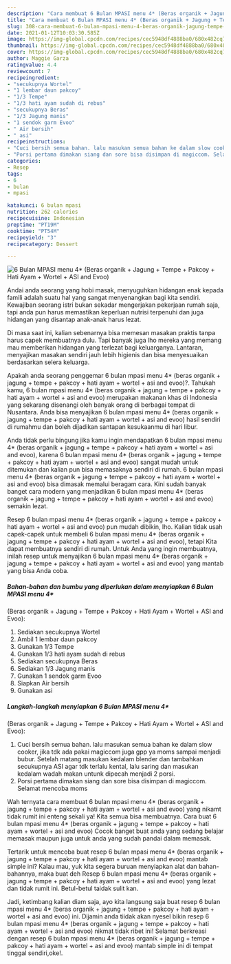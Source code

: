 ```yaml
---
description: "Cara membuat 6 Bulan MPASI menu 4* (Beras organik + Jagung + Tempe + Pakcoy + Hati Ayam + Wortel + ASI and Evoo) yang enak dan Mudah Dibuat"
title: "Cara membuat 6 Bulan MPASI menu 4* (Beras organik + Jagung + Tempe + Pakcoy + Hati Ayam + Wortel + ASI and Evoo) yang enak dan Mudah Dibuat"
slug: 308-cara-membuat-6-bulan-mpasi-menu-4-beras-organik-jagung-tempe-pakcoy-hati-ayam-wortel-asi-and-evoo-yang-enak-dan-mudah-dibuat
date: 2021-01-12T10:03:30.585Z
image: https://img-global.cpcdn.com/recipes/cec5948df4888ba0/680x482cq70/6-bulan-mpasi-menu-4-beras-organik-jagung-tempe-pakcoy-hati-ayam-wortel-asi-and-evoo-foto-resep-utama.jpg
thumbnail: https://img-global.cpcdn.com/recipes/cec5948df4888ba0/680x482cq70/6-bulan-mpasi-menu-4-beras-organik-jagung-tempe-pakcoy-hati-ayam-wortel-asi-and-evoo-foto-resep-utama.jpg
cover: https://img-global.cpcdn.com/recipes/cec5948df4888ba0/680x482cq70/6-bulan-mpasi-menu-4-beras-organik-jagung-tempe-pakcoy-hati-ayam-wortel-asi-and-evoo-foto-resep-utama.jpg
author: Maggie Garza
ratingvalue: 4.4
reviewcount: 7
recipeingredient:
- "secukupnya Wortel"
- "1 lembar daun pakcoy"
- "1/3 Tempe"
- "1/3 hati ayam sudah di rebus"
- "secukupnya Beras"
- "1/3 Jagung manis"
- "1 sendok garm Evoo"
- " Air bersih"
- " asi"
recipeinstructions:
- "Cuci bersih semua bahan. lalu masukan semua bahan ke dalam slow cooker, jika tdk ada pakai magiccom juga gpp ya moms sampai menjadi bubur. Setelah matang masukan kedalam blender dan tambahkan secukupnya ASI agar tdk terlalu kental, lalu saring dan masukan kedalam wadah makan untunk dipecah menjadi 2 porsi."
- "Porsi pertama dimakan siang dan sore bisa disimpan di magiccom. Selamat mencoba moms"
categories:
- Resep
tags:
- 6
- bulan
- mpasi

katakunci: 6 bulan mpasi 
nutrition: 262 calories
recipecuisine: Indonesian
preptime: "PT19M"
cooktime: "PT54M"
recipeyield: "3"
recipecategory: Dessert

---
```



![6 Bulan MPASI menu 4*
(Beras organik + Jagung + Tempe + Pakcoy + Hati Ayam + Wortel + ASI and Evoo)](https://img-global.cpcdn.com/recipes/cec5948df4888ba0/680x482cq70/6-bulan-mpasi-menu-4-beras-organik-jagung-tempe-pakcoy-hati-ayam-wortel-asi-and-evoo-foto-resep-utama.jpg)

Andai anda seorang yang hobi masak, menyuguhkan hidangan enak kepada famili adalah suatu hal yang sangat menyenangkan bagi kita sendiri. Kewajiban seorang istri bukan sekadar mengerjakan pekerjaan rumah saja, tapi anda pun harus memastikan keperluan nutrisi terpenuhi dan juga hidangan yang disantap anak-anak harus lezat.

Di masa  saat ini, kalian sebenarnya bisa memesan masakan praktis tanpa harus capek membuatnya dulu. Tapi banyak juga lho mereka yang memang mau memberikan hidangan yang terlezat bagi keluarganya. Lantaran, menyajikan masakan sendiri jauh lebih higienis dan bisa menyesuaikan berdasarkan selera keluarga. 



Apakah anda seorang penggemar 6 bulan mpasi menu 4*
(beras organik + jagung + tempe + pakcoy + hati ayam + wortel + asi and evoo)?. Tahukah kamu, 6 bulan mpasi menu 4*
(beras organik + jagung + tempe + pakcoy + hati ayam + wortel + asi and evoo) merupakan makanan khas di Indonesia yang sekarang disenangi oleh banyak orang di berbagai tempat di Nusantara. Anda bisa menyajikan 6 bulan mpasi menu 4*
(beras organik + jagung + tempe + pakcoy + hati ayam + wortel + asi and evoo) hasil sendiri di rumahmu dan boleh dijadikan santapan kesukaanmu di hari libur.

Anda tidak perlu bingung jika kamu ingin mendapatkan 6 bulan mpasi menu 4*
(beras organik + jagung + tempe + pakcoy + hati ayam + wortel + asi and evoo), karena 6 bulan mpasi menu 4*
(beras organik + jagung + tempe + pakcoy + hati ayam + wortel + asi and evoo) sangat mudah untuk ditemukan dan kalian pun bisa memasaknya sendiri di rumah. 6 bulan mpasi menu 4*
(beras organik + jagung + tempe + pakcoy + hati ayam + wortel + asi and evoo) bisa dimasak memalui beragam cara. Kini sudah banyak banget cara modern yang menjadikan 6 bulan mpasi menu 4*
(beras organik + jagung + tempe + pakcoy + hati ayam + wortel + asi and evoo) semakin lezat.

Resep 6 bulan mpasi menu 4*
(beras organik + jagung + tempe + pakcoy + hati ayam + wortel + asi and evoo) pun mudah dibikin, lho. Kalian tidak usah capek-capek untuk membeli 6 bulan mpasi menu 4*
(beras organik + jagung + tempe + pakcoy + hati ayam + wortel + asi and evoo), tetapi Kita dapat membuatnya sendiri di rumah. Untuk Anda yang ingin membuatnya, inilah resep untuk menyajikan 6 bulan mpasi menu 4*
(beras organik + jagung + tempe + pakcoy + hati ayam + wortel + asi and evoo) yang mantab yang bisa Anda coba.

<!--inarticleads1-->

##### Bahan-bahan dan bumbu yang diperlukan dalam menyiapkan 6 Bulan MPASI menu 4*
(Beras organik + Jagung + Tempe + Pakcoy + Hati Ayam + Wortel + ASI and Evoo):

1. Sediakan secukupnya Wortel
1. Ambil 1 lembar daun pakcoy
1. Gunakan 1/3 Tempe
1. Gunakan 1/3 hati ayam sudah di rebus
1. Sediakan secukupnya Beras
1. Sediakan 1/3 Jagung manis
1. Gunakan 1 sendok garm Evoo
1. Siapkan  Air bersih
1. Gunakan  asi




<!--inarticleads2-->

##### Langkah-langkah menyiapkan 6 Bulan MPASI menu 4*
(Beras organik + Jagung + Tempe + Pakcoy + Hati Ayam + Wortel + ASI and Evoo):

1. Cuci bersih semua bahan. lalu masukan semua bahan ke dalam slow cooker, jika tdk ada pakai magiccom juga gpp ya moms sampai menjadi bubur. Setelah matang masukan kedalam blender dan tambahkan secukupnya ASI agar tdk terlalu kental, lalu saring dan masukan kedalam wadah makan untunk dipecah menjadi 2 porsi.
1. Porsi pertama dimakan siang dan sore bisa disimpan di magiccom. Selamat mencoba moms




Wah ternyata cara membuat 6 bulan mpasi menu 4*
(beras organik + jagung + tempe + pakcoy + hati ayam + wortel + asi and evoo) yang nikamt tidak rumit ini enteng sekali ya! Kita semua bisa membuatnya. Cara buat 6 bulan mpasi menu 4*
(beras organik + jagung + tempe + pakcoy + hati ayam + wortel + asi and evoo) Cocok banget buat anda yang sedang belajar memasak maupun juga untuk anda yang sudah pandai dalam memasak.

Tertarik untuk mencoba buat resep 6 bulan mpasi menu 4*
(beras organik + jagung + tempe + pakcoy + hati ayam + wortel + asi and evoo) mantab simple ini? Kalau mau, yuk kita segera buruan menyiapkan alat dan bahan-bahannya, maka buat deh Resep 6 bulan mpasi menu 4*
(beras organik + jagung + tempe + pakcoy + hati ayam + wortel + asi and evoo) yang lezat dan tidak rumit ini. Betul-betul taidak sulit kan. 

Jadi, ketimbang kalian diam saja, ayo kita langsung saja buat resep 6 bulan mpasi menu 4*
(beras organik + jagung + tempe + pakcoy + hati ayam + wortel + asi and evoo) ini. Dijamin anda tiidak akan nyesel bikin resep 6 bulan mpasi menu 4*
(beras organik + jagung + tempe + pakcoy + hati ayam + wortel + asi and evoo) nikmat tidak ribet ini! Selamat berkreasi dengan resep 6 bulan mpasi menu 4*
(beras organik + jagung + tempe + pakcoy + hati ayam + wortel + asi and evoo) mantab simple ini di tempat tinggal sendiri,oke!.

